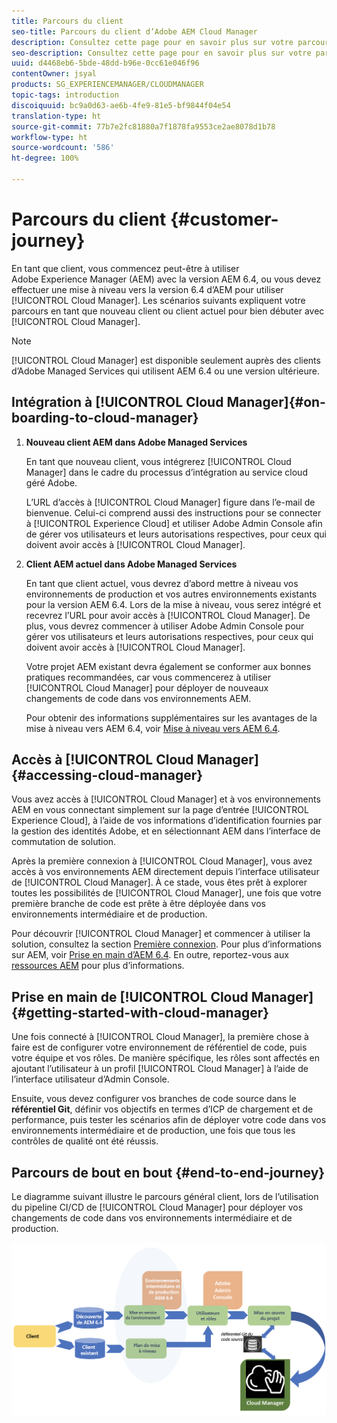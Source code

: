 ```yaml
---
title: Parcours du client
seo-title: Parcours du client d’Adobe AEM Cloud Manager
description: Consultez cette page pour en savoir plus sur votre parcours en tant que client pour commencer à utiliser Cloud Manager.
seo-description: Consultez cette page pour en savoir plus sur votre parcours en tant que client pour commencer à utiliser Adobe AEM Cloud Manager.
uuid: d4468eb6-5bde-48dd-b96e-0cc61e046f96
contentOwner: jsyal
products: SG_EXPERIENCEMANAGER/CLOUDMANAGER
topic-tags: introduction
discoiquuid: bc9a0d63-ae6b-4fe9-81e5-bf9844f04e54
translation-type: ht
source-git-commit: 77b7e2fc81880a7f1878fa9553ce2ae8078d1b78
workflow-type: ht
source-wordcount: '586'
ht-degree: 100%

---
```



# Parcours du client {#customer-journey}

En tant que client, vous commencez peut-être à utiliser Adobe Experience Manager (AEM) avec la version AEM 6.4, ou vous devez effectuer une mise à niveau vers la version 6.4 d’AEM pour utiliser [!UICONTROL Cloud Manager]. Les scénarios suivants expliquent votre parcours en tant que nouveau client ou client actuel pour bien débuter avec [!UICONTROL Cloud Manager].

>[!NOTE]
>
>[!UICONTROL Cloud Manager] est disponible seulement auprès des clients d’Adobe Managed Services qui utilisent AEM 6.4 ou une version ultérieure.

## Intégration à [!UICONTROL Cloud Manager]{#on-boarding-to-cloud-manager}

1. **Nouveau client AEM dans Adobe Managed Services**

   En tant que nouveau client, vous intégrerez [!UICONTROL Cloud Manager] dans le cadre du processus d’intégration au service cloud géré Adobe.

   L’URL d’accès à [!UICONTROL Cloud Manager] figure dans l’e-mail de bienvenue. Celui-ci comprend aussi des instructions pour se connecter à [!UICONTROL Experience Cloud] et utiliser Adobe Admin Console afin de gérer vos utilisateurs et leurs autorisations respectives, pour ceux qui doivent avoir accès à [!UICONTROL Cloud Manager].

1. **Client AEM actuel dans Adobe Managed Services**

   En tant que client actuel, vous devrez d’abord mettre à niveau vos environnements de production et vos autres environnements existants pour la version AEM 6.4. Lors de la mise à niveau, vous serez intégré et recevrez l’URL pour avoir accès à [!UICONTROL Cloud Manager]. De plus, vous devrez commencer à utiliser Adobe Admin Console pour gérer vos utilisateurs et leurs autorisations respectives, pour ceux qui doivent avoir accès à [!UICONTROL Cloud Manager].

   Votre projet AEM existant devra également se conformer aux bonnes pratiques recommandées, car vous commencerez à utiliser [!UICONTROL Cloud Manager] pour déployer de nouveaux changements de code dans vos environnements AEM.

   Pour obtenir des informations supplémentaires sur les avantages de la mise à niveau vers AEM 6.4, voir [Mise à niveau vers AEM 6.4](https://helpx.adobe.com/fr/experience-manager/6-4/sites/deploying/using/upgrade.html).

## Accès à [!UICONTROL Cloud Manager] {#accessing-cloud-manager}

Vous avez accès à [!UICONTROL Cloud Manager] et à vos environnements AEM en vous connectant simplement sur la page d’entrée [!UICONTROL Experience Cloud], à l’aide de vos informations d’identification fournies par la gestion des identités Adobe, et en sélectionnant AEM dans l’interface de commutation de solution.

Après la première connexion à [!UICONTROL Cloud Manager], vous avez accès à vos environnements AEM directement depuis l’interface utilisateur de [!UICONTROL Cloud Manager]. À ce stade, vous êtes prêt à explorer toutes les possibilités de [!UICONTROL Cloud Manager], une fois que votre première branche de code est prête à être déployée dans vos environnements intermédiaire et de production.

Pour découvrir [!UICONTROL Cloud Manager] et commencer à utiliser la solution, consultez la section [Première connexion](first-time-login.md). Pour plus d’informations sur AEM, voir [Prise en main d’AEM 6.4](https://helpx.adobe.com/fr/experience-manager/6-4/sites/deploying/using/deploy.html). En outre, reportez-vous aux [ressources AEM](https://www.adobe.com/fr/marketing-cloud/experience-manager/resources.html?promoid=759X6WV8&amp;mv=other) pour plus d’informations.

## Prise en main de [!UICONTROL Cloud Manager] {#getting-started-with-cloud-manager}

Une fois connecté à [!UICONTROL Cloud Manager], la première chose à faire est de configurer votre environnement de référentiel de code, puis votre équipe et vos rôles. De manière spécifique, les rôles sont affectés en ajoutant l’utilisateur à un profil [!UICONTROL Cloud Manager] à l’aide de l’interface utilisateur d’Admin Console.

Ensuite, vous devez configurer vos branches de code source dans le **référentiel Git**, définir vos objectifs en termes d’ICP de chargement et de performance, puis tester les scénarios afin de déployer votre code dans vos environnements intermédiaire et de production, une fois que tous les contrôles de qualité ont été réussis.

## Parcours de bout en bout {#end-to-end-journey}

Le diagramme suivant illustre le parcours général client, lors de l’utilisation du pipeline CI/CD de [!UICONTROL Cloud Manager] pour déployer vos changements de code dans vos environnements intermédiaire et de production.

![](assets/screen_shot_2018-05-15at124004pm.png)

